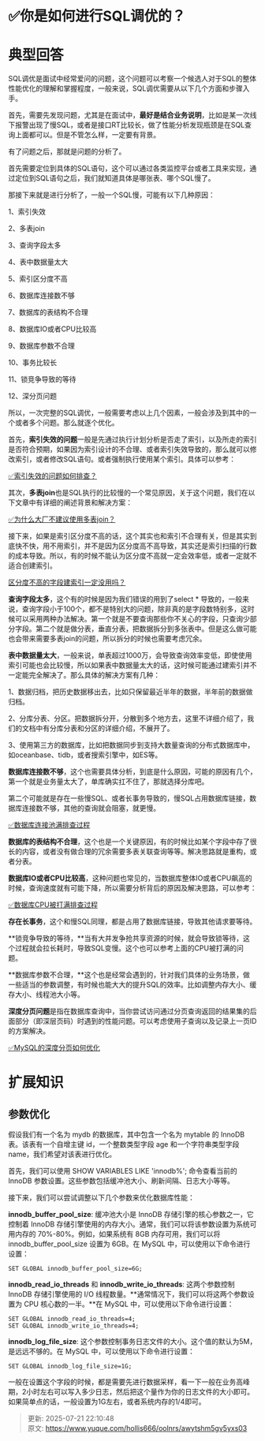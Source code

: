 # ✅你是如何进行SQL调优的？

# 典型回答


SQL调优是面试中经常爱问的问题，这个问题可以考察一个候选人对于SQL的整体性能优化的理解和掌握程度，一般来说，SQL调优需要从以下几个方面和步骤入手。



首先，需要先发现问题，尤其是在面试中，**最好是结合业务说明**，比如是某一次线下报警出现了慢SQL，或者是接口RT比较长，做了性能分析发现瓶颈是在SQL查询上面都可以。但是不管怎么样，一定要有背景。



有了问题之后，那就是问题的分析了。



首先需要定位到具体的SQL语句，这个可以通过各类监控平台或者工具来实现，通过定位到SQL语句之后，我们就知道具体是哪张表、哪个SQL慢了。



那接下来就是进行分析了，一般一个SQL慢，可能有以下几种原因：



1、索引失效

2、多表join

3、查询字段太多

4、表中数据量太大

5、索引区分度不高

6、数据库连接数不够

7、数据库的表结构不合理

8、数据库IO或者CPU比较高

9、数据库参数不合理

10、事务比较长

11、锁竞争导致的等待

12、深分页问题



所以，一次完整的SQL调优，一般需要考虑以上几个因素，一般会涉及到其中的一个或者多个问题。那么就逐个优化。





首先，**索引失效的问题**一般是先通过执行计划分析是否走了索引，以及所走的索引是否符合预期，如果因为索引设计的不合理、或者索引失效导致的，那么就可以修改索引，或者修改SQL语句。或者强制执行使用某个索引。具体可以参考：



[✅索引失效的问题如何排查？](https://www.yuque.com/hollis666/oolnrs/gux80i)



其次，**多表join**也是SQL执行的比较慢的一个常见原因，关于这个问题，我们在以下文章中有详细的阐述背景和解决方案：



[✅为什么大厂不建议使用多表join？](https://www.yuque.com/hollis666/oolnrs/qt4krg)



接下来，如果是索引区分度不高的话，这个其实也和索引不合理有关，但是其实到底快不快，用不用索引，并不是因为区分度高不高导致，其实还是索引扫描的行数的成本导致。所以，有的时候不能认为区分度不高就一定会效率低，或者一定就不适合创建索引。



[区分度不高的字段建索引一定没用吗？](https://www.yuque.com/hollis666/oolnrs/nr83t255g22gu3v7)



**查询字段太多**，这个有的时候是因为我们错误的用到了select * 导致的，一般来说，查询字段小于100个，都不是特别大的问题，除非真的是字段数特别多，这时候可以采用两种办法解决。第一个就是不要查询那些你不关心的字段，只查询少部分字段。第二个就是做分表，垂直分表，把数据拆分到多张表中。但是这么做可能也会带来需要多表join的问题，所以拆分的时候也需要考虑冗余。



**表中数据量太大**，一般来说，单表超过1000万，会导致查询效率变低，即使使用索引可能也会比较慢，所以如果表中数据量太大的话，这时候可能通过建索引并不一定能完全解决了。那么具体的解决方案有几种：



1、数据归档，把历史数据移出去，比如只保留最近半年的数据，半年前的数据做归档。

2、分库分表、分区。把数据拆分开，分散到多个地方去，这里不详细介绍了，我们的文档中有分库分表和分区的详细介绍，不展开了。

3、使用第三方的数据库，比如把数据同步到支持大数量查询的分布式数据库中，如oceanbase、tidb，或者搜索引擎中，如ES等。



**数据库连接数不够**，这个也需要具体分析，到底是什么原因，可能的原因有几个，第一个就是业务量太大了，单库确实扛不住了，那就选择分库吧。



第二个可能就是存在一些慢SQL、或者长事务导致的，慢SQL占用数据库链接，数据库连接数不够，其他的查询就会阻塞，就更慢。



[✅数据库连接池满排查过程](https://www.yuque.com/hollis666/oolnrs/dlz4xagyghoys4p8)



**数据库的表结构不合理**，这个也是一个关键原因，有的时候比如某个字段中存了很长的内容，或者没有做合理的冗余需要多表关联查询等等。解决思路就是重构，或者分表。



**数据库IO或者CPU比较高**，这种问题也常见的，当数据库整体IO或者CPU飙高的时候，查询速度就有可能下降，所以需要分析背后的原因及解决思路，可以参考：



[✅数据库CPU被打满排查过程](https://www.yuque.com/hollis666/oolnrs/yhfy70xlf7kegk0s)



**存在长事务**，这个和慢SQL同理，都是占用了数据库链接，导致其他请求要等待。



**锁竞争导致的等待，**当有大并发争抢共享资源的时候，就会导致锁等待，这个过程就会拉长耗时，导致SQL变慢。这个也可以参考上面的CPU被打满的问题。



**数据库参数不合理，**这个也是经常会遇到的，针对我们具体的业务场景，做一些适当的参数调整，有时候也能大大的提升SQL的效率。比如调整内存大小、缓存大小、线程池大小等。



**深度分页问题**是指在数据库查询中，当你尝试访问通过分页查询返回的结果集的后面部分（即深层页码）时遇到的性能问题。可以考虑使用子查询以及记录上一页ID的方案解决。



[✅MySQL的深度分页如何优化](https://www.yuque.com/hollis666/oolnrs/et8lo7l10rg7g7iy)



# 扩展知识


## 参数优化


假设我们有一个名为 mydb 的数据库，其中包含一个名为 mytable 的 InnoDB 表。该表有一个自增主键 id，一个整数类型字段 age 和一个字符串类型字段 name，我们希望对该表进行优化。



首先，我们可以使用 SHOW VARIABLES LIKE 'innodb%'; 命令查看当前的 InnoDB 参数设置。这些参数包括缓冲池大小、刷新间隔、日志大小等等。



接下来，我们可以尝试调整以下几个参数来优化数据库性能：



**innodb_buffer_pool_size**: 缓冲池大小是 InnoDB 存储引擎的核心参数之一，它控制着 InnoDB 存储引擎使用的内存大小。通常，我们可以将该参数设置为系统可用内存的 70%-80%。例如，如果系统有 8GB 内存可用，我们可以将 innodb_buffer_pool_size 设置为 6GB。在 MySQL 中，可以使用以下命令进行设置：



```plain
SET GLOBAL innodb_buffer_pool_size=6G;
```





**innodb_read_io_threads** 和 **innodb_write_io_threads**: 这两个参数控制 InnoDB 存储引擎使用的 I/O 线程数量。**通常情况下，我们可以将这两个参数设置为 CPU 核心数的一半。**在 MySQL 中，可以使用以下命令进行设置：



```plain
SET GLOBAL innodb_read_io_threads=4;
SET GLOBAL innodb_write_io_threads=4;

```





**innodb_log_file_size**: 这个参数控制事务日志文件的大小。这个值的默认为5M，是远远不够的。在 MySQL 中，可以使用以下命令进行设置：



```plain
SET GLOBAL innodb_log_file_size=1G;
```



一般在设置这个字段的时候，都是需要先进行数据采样，看一下一般在业务高峰期，2小时左右可以写入多少日志，然后把这个量作为你的日志文件的大小即可。如果简单点的话，一般设置为1G左右，或者系统内存的1/4即可。







> 更新: 2025-07-21 22:10:48  
> 原文: <https://www.yuque.com/hollis666/oolnrs/awytshm5gv5yxs03>